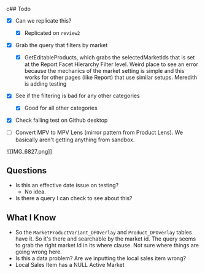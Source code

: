 c## Todo 
- [x] Can we replicate this?
	- [x] Replicated on `review2`
- [x] Grab the query that filters by market
	- [x] GetEditableProducts, which grabs the selectedMarketIds that is set at the Report Facet Hierarchy Filter level. Weird place to see an error because the mechanics of the market setting is simple and this works for other pages (like Report) that use similar setups. Meredith is adding testing
- [x] See if the filtering is bad for any other categories
	- [x] Good for all other categories
- [x] Check failing test on Github desktop
- [ ] Convert MPV to MPV Lens (mirror pattern from Product Lens). We basically aren't getting anything from sandbox.


![[IMG_6827.png]]


## Questions
- Is this an effective date issue on testing? 
	- No idea. 
- Is there a query I can check to see about this?


## What I Know
- So the `MarketProductVariant_DPOverlay` and `Product_DPOverlay` tables have it. So it's there and searchable by the market id. The query seems to grab the right market Id in its where clause. Not sure where things are going wrong here. 
- Is this a data problem? Are we inputting the local sales item wrong?  
- Local Sales Item has a NULL Active Market